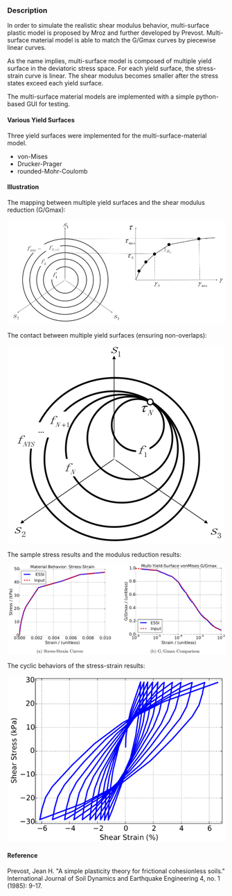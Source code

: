### Description

In order to simulate the realistic shear modulus behavior, multi-surface plastic model is proposed by Mroz and further developed by Prevost. Multi-surface material model is able to match the G/Gmax curves by piecewise linear curves.

As the name implies, multi-surface model is composed of multiple yield surface in the deviatoric stress space. For each yield surface, the stress-strain curve is linear. The shear modulus becomes smaller after the stress states exceed each yield surface.

The multi-surface material models are implemented with a simple python-based GUI for testing.

#### Various Yield Surfaces

Three yield surfaces were implemented for the multi-surface-material model.
- von-Mises
- Drucker-Prager
- rounded-Mohr-Coulomb


#### Illustration

The mapping between multiple yield surfaces and the shear modulus reduction (G/Gmax):

![multi-surface](img/multi-surface.png)


The contact between multiple yield surfaces (ensuring non-overlaps):

![contact_condition](img/contact_condition.png)


The sample stress results and the modulus reduction results:

![results](img/results.png)



The cyclic behaviors of the stress-strain results:

![cyclic_behavior](img/cyclic_behavior.png)



#### Reference

Prevost, Jean H. "A simple plasticity theory for frictional cohesionless soils." International Journal of Soil Dynamics and Earthquake Engineering 4, no. 1 (1985): 9-17.

